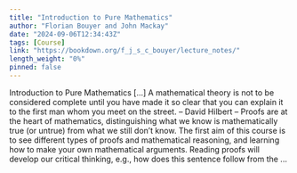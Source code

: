 ```yaml
---
title: "Introduction to Pure Mathematics"
author: "Florian Bouyer and John Mackay"
date: "2024-09-06T12:34:43Z"
tags: [Course]
link: "https://bookdown.org/f_j_s_c_bouyer/lecture_notes/"
length_weight: "0%"
pinned: false
---
```


Introduction to Pure Mathematics [...] A mathematical theory is not to be considered complete until you have made it so clear that you can explain it to the first man whom you meet on the street. – David Hilbert – Proofs are at the heart of mathematics, distinguishing what we know is mathematically true (or untrue) from what we still don’t know. The first aim of this course is to see different types of proofs and mathematical reasoning, and learning how to make your own mathematical arguments. Reading proofs will develop our critical thinking, e.g., how does this sentence follow from the ...
